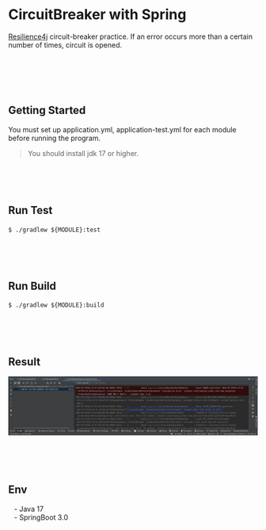 # CircuitBreaker with Spring

[Resilience4j](https://github.com/resilience4j/resilience4j) circuit-breaker practice. If an error occurs more than a certain number of times, circuit is opened.



<br/><br/><br/><br/>


## Getting Started

You must set up application.yml, application-test.yml for each module before running the program.

> You should install jdk 17 or higher. <br/>

<br/><br/><br/>

## Run Test

````text
$ ./gradlew ${MODULE}:test
````

<br/><br/><br/>

## Run Build

````text
$ ./gradlew ${MODULE}:build
````

<br/><br/><br/>

## Result

![image](resources/images/result.png)


<br/><br/><br/>

## Env
&nbsp;&nbsp; - Java 17 <br/>
&nbsp;&nbsp; - SpringBoot 3.0 <br/>

